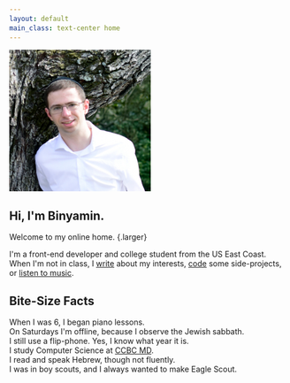 ```yaml
---
layout: default
main_class: text-center home
---
```


<section class="page-center">
<picture>
    <source srcset="assets/img/profile.webp">
    <img src="assets/img/profile.jpeg" alt="" width="256"/>
</picture>

# Hi, I'm Binyamin.

Welcome to my online home. {.larger}

I'm a front-end developer and college student from the US East Coast. When I'm not in class, I [write](/blog) about my interests, [code](https://github.com/b3u) some side-projects, or [listen to music](https://visualify.io/share/MB4iQ9yTQtgjtYpGC "See my Spotify Stats").

</section>

## Bite-Size Facts

When I was 6, I began piano lessons.\
On Saturdays I'm offline, because I observe the Jewish sabbath.\
I still use a flip-phone. Yes, I know what year it is.\
I study Computer Science at [CCBC MD](https://ccbcmd.edu).\
I read and speak Hebrew, though not fluently.\
I was in boy scouts, and I always wanted to make Eagle Scout.